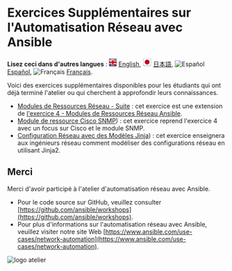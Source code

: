 # Exercices Supplémentaires sur l'Automatisation Réseau avec Ansible

**Lisez ceci dans d'autres langues** : ![uk](https://github.com/ansible/workshops/raw/devel/images/uk.png) [English](README.md), ![japan](https://github.com/ansible/workshops/raw/devel/images/japan.png) [日本語](README.ja.md), ![Español](https://github.com/ansible/workshops/raw/devel/images/es.png) [Español](README.es.md), ![Français](https://github.com/ansible/workshops/raw/devel/images/fr.png) [Français](README.fr.md).

Voici des exercices supplémentaires disponibles pour les étudiants qui ont déjà terminé l'atelier ou qui cherchent à approfondir leurs connaissances.

- [Modules de Ressources Réseau - Suite](resource/README.fr.md) : cet exercice est une extension de [l'exercice 4 - Modules de Ressources Réseau Ansible](../4-resource-module/README.fr.md).
- [Module de ressource Cisco SNMP](4-resource-module-cisco/README.fr.md)) : cet exercice reprend l'exercice 4 avec un focus sur Cisco et le module SNMP.
- [Configuration Réseau avec des Modèles Jinja](jinja/README.fr.md)) : cet exercice enseignera aux ingénieurs réseau comment modéliser des configurations réseau en utilisant Jinja2.

## Merci

Merci d'avoir participé à l'atelier d'automatisation réseau avec Ansible.

- Pour le code source sur GitHub, veuillez consulter [https://github.com/ansible/workshops](https://github.com/ansible/workshops).
- Pour plus d'informations sur l'automatisation réseau avec Ansible, veuillez visiter notre site Web [https://www.ansible.com/use-cases/network-automation](https://www.ansible.com/use-cases/network-automation).

![logo atelier](https://github.com/ansible/workshops/blob/devel/images/Ansible-Workshop-Logo.png?raw=true)

